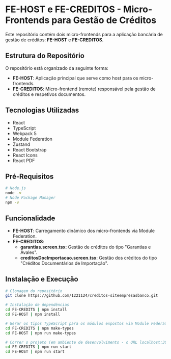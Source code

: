 # FE-HOST e FE-CREDITOS - Micro-Frontends para Gestão de Créditos

Este repositório contém dois micro-frontends para a aplicação bancária de gestão de créditos: **FE-HOST** e **FE-CREDITOS**.

## Estrutura do Repositório

O repositório está organizado da seguinte forma:

- **FE-HOST**: Aplicação principal que serve como host para os micro-frontends.
- **FE-CREDITOS**: Micro-frontend (remote) responsável pela gestão de créditos e respetivos documentos.

## Tecnologias Utilizadas

- React
- TypeScript
- Webpack 5
- Module Federation
- Zustand
- React Bootstrap
- React Icons
- React PDF

## Pré-Requisitos

```bash
# Node.js
node -v
# Node Package Manager
npm -v
```

## Funcionalidade

- **FE-HOST**: Carregamento dinâmico dos micro-frontends via Module Federation.
- **FE-CREDITOS**:
  - **garantias.screen.tsx**: Gestão de créditos do tipo "Garantias e Avales".
  - **creditosDocImportacao.screen.tsx**: Gestão dos créditos do tipo "Créditos Documentários de Importação".

## Instalação e Execução

```bash
# Clonagem do repositório
git clone https://github.com/1221124/creditos-siteempresasbanco.git

# Instalação de dependências
cd FE-CREDITS | npm install
cd FE-HOST | npm install

# Gerar os tipos TypeScript para os módulos expostos via Module Federation
cd FE-CREDITS | npm make-types
cd FE-HOST | npm run make-types

# Correr o projeto (em ambiente de desenvolvimento - o URL localhost:3000 será automaticamente aberto no seu browser)
cd FE-CREDITS | npm run start
cd FE-HOST | npm run start
```
